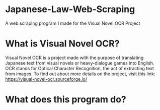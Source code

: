 # Japanese-Law-Web-Scraping
A web scraping program I made for the Visual Novel OCR Project

# What is Visual Novel OCR? 
Visual Novel OCR is a project made with the purpose of translating Japanese text from visual novels or heavy-dialogue games into English. OCR stands for Optical Character Recognition, the act of extracting text from images. To find out about more details on the project, visit this link: https://visual-novel-ocr.sourceforge.io/

# What does this program do?
